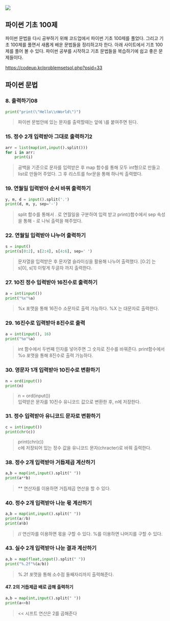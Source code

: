 ![](https://images.velog.io/images/sgwon1996/post/46c608e5-cdac-4b6e-aee1-7483c824fa2f/unnamed.jpg)

## 파이썬 기초 100제

파이썬 문법을 다시 공부하기 위해 코드업에서 파이썬 기초 100제를 풀었다. 그리고 기초 100제를 풀면서 새롭게 배운 문법들을 정리하고자 한다. 아래 사이트에서 기초 100제를 풀어 볼 수 있다. 파이썬 공부를 시작하고 기초 문법들을 복습하기에 쉽고 좋은 문제들이다.

https://codeup.kr/problemsetsol.php?psid=33

## 파이썬 문법

### 8. 출력하기08

```python
print("print(\"Hello\\nWorld\")")
```
> 파이썬 문법안에 있는 문자를 출력할때는 앞에 \를 붙여주면 된다.

### 15.  정수 2개 입력받아 그대로 출력하기2

```python
arr = list(map(int,input().split()))
for i in arr:
    print(i)
```

> 공백을 기준으로 문자를 입력받은 후 map 함수를 통해 모두 int형으로 만들고 list로 만들어 주었다. 그 후 리스트를 for문을 통해 하나씩 출력했다.

### 19. 연월일 입력받아 순서 바꿔 출력하기

```python
y, m, d = input().split('.') 
print(d, m, y, sep='-')
```

> split 함수를 통해서 . 로  연월일을 구분하여 입력 받고 print()함수에서 sep 속성을 통해 - 로 나눠 출력을 해주었다.

### 22. 연월일 입력받아 나누어 출력하기

```python
s = input()
print(s[0:2], s[2:4], s[4:6], sep=' ')
```

> 문자열을 입력받은 후 문자열 슬라이싱을 활용해 나누어 출력했다. 
[0:2] 는 s[0], s[1] 이렇게 두글자 까지 출력한다.

### 27. 10진 정수 입력받아 16진수로 출력하기

```python
a = int(input())
print("%x"%a)
```
> %x 포맷을 통해 16진수 소문자로 출력 가능하다.
%X 는 대문자로 출력한다.

### 29. 16진수로 입력받아 8진수로 출력

```python
a = int(input(), 16)
print("%o"%a)
```

> int 함수에서 두번째 인자를 넣어주면 그 숫자로 진수를 바꿔준다. print함수에서 %o 포맷을 통해 8진수로 출력 가능하다.

### 30. 영문자 1개 입력받아 10진수로 변환하기

```python
n = ord(input())
print(n)
```
> n = ord(input())  
입력받은 문자를 10진수 유니코드 값으로 변환한 후, n에 저장한다.

### 31. 정수 입력받아 유니코드 문자로 변환하기

```python
c = int(input())
print(chr(c))
```
>print(chr(c))  
c에 저장되어 있는 정수 값을 유니코드 문자(chracter)로 바꿔 출력한다. 

### 38. 정수 2개 입력받아 거듭제곱 계산하기

```python
a,b = map(int,input().split(" "))
print(a**b)
```
> ** 연산자를 이용하면 거듭제곱 연산을 할 수 있다.

### 40. 정수 2개 입력받아 나눈 몫 계산하기

```python
a,b = map(int,input().split(" "))
print(a//b)
print(a%b)
```

>  // 연산자를 이용하면 몫을 구할 수 있다. 
%를 이용하면 나머지를 구할 수 있다.

### 43. 실수 2개 입력받아 나눈 결과 계산하기

```python
a,b = map(float,input().split(" "))
print("%.2f"%(a/b))
```

> %.2f 포맷을 통해 소수점 둘째자리까지 출력해준다.

#### 47. 2의 거듭제곱 배로 곱해 출력하기

```python
a,b = map(int,input().split(" "))
print(a<<b)
```

> <<  시프트 연산은 2를 곱해준다

